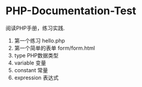 # PHP-Documentation-Test
阅读PHP手册，练习实践.

1. 第一个练习 hello.php
2. 第一个简单的表单 form/form.html
3. type PHP数据类型
4. variable 变量
5. constant 常量
6. expression 表达式